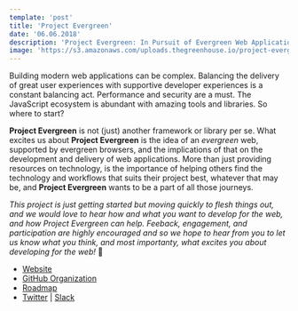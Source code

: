 ```yaml
---
template: 'post'
title: 'Project Evergreen'
date: '06.06.2018'
description: 'Project Evergreen: In Pursuit of Evergreen Web Applications'
image: 'https://s3.amazonaws.com/uploads.thegreenhouse.io/project-evergreen/logo-small.png'
---
```


Building modern web applications can be complex.  Balancing the delivery of great user experiences with supportive developer experiences is a constant balancing act.  Performance and security are a must. The JavaScript ecosystem is abundant with amazing tools and libraries.  So where to start?
            
**Project Evergreen** is not (just) another framework or library per se.  What excites us about **Project Evergreen** is the idea of an _evergreen_ web, supported by evergreen browsers, and the implications of that on the development and delivery of web applications.  More than just providing resources on technology, is the importance of helping others find the technology and workflows that suits their project best, whatever that may be, and **Project Evergreen** wants to be a part  of all those journeys.
          
_This project is just getting started but moving quickly to flesh things out, and we would love to hear _how_ and _what_ you want to develop for the web, and how Project Evergreen can help.  Feeback, engagement, and participation are highly encouraged and so we hope to hear from you to let us know what you think, and most importanty, what excites you about developing for the web!_  👋
          
- <a target="_blank" rel="noopener" href="https://projectevergreen.github.io/" onclick="getOutboundLink('https://projectevergreen.github.io/');">Website</a>
-  <a target="_blank" rel="noopener"  href="https://github.com/ProjectEvergreen" onclick="getOutboundLink('https://github.com/ProjectEvergreen');">GitHub Organization</a>
- <a target="_blank" rel="noopener"  href="https://github.com/ProjectEvergreen/project-evergreen/milestones" onclick="getOutboundLink('https://github.com/ProjectEvergreen/project-evergreen/milestones');">Roadmap</a>
- <a target="_blank" rel="noopener"  href="https://twitter.com/PrjEvergreen" onclick="getOutboundLink('https://twitter.com/PrjEvergreen');">Twitter</a><span> | </span><a target="_blank" rel="noopener" href="https://join.slack.com/t/thegreenhouseio/shared_invite/enQtMzcyMzE2Mjk1MjgwLTFkNzY2NDQwOTg0MjRiYmY1ZDYyOGE1YzM0ZmQwNTgxZWI0NWU0YmYxZDhkNDQ3Y2Q3ODhjZTdiMTEwNzY5MTk" onclick="getOutboundLink('https://join.slack.com/t/thegreenhouseio/shared_invite/enQtMzcyMzE2Mjk1MjgwLTFkNzY2NDQwOTg0MjRiYmY1ZDYyOGE1YzM0ZmQwNTgxZWI0NWU0YmYxZDhkNDQ3Y2Q3ODhjZTdiMTEwNzY5MTk');">Slack</a>